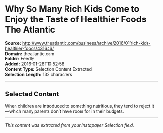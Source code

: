 # Why So Many Rich Kids Come to Enjoy the Taste of Healthier Foods The Atlantic

**Source:** http://www.theatlantic.com/business/archive/2016/01/rich-kids-healthier-foods/431646/  
**Domain:** theatlantic.com  
**Folder:** Feedly  
**Added:** 2016-01-28T10:52:58  
**Content Type:** Selection Content Extracted  
**Selection Length:** 133 characters  


---

## Selected Content

When children are introduced to something nutritious, they tend to reject it—which many parents don’t have room for in their budgets.

---

*This content was extracted from your Instapaper Selection field.*